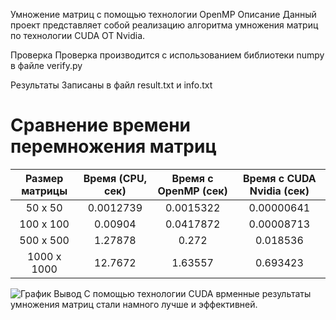 Умножение матриц с помощью технологии OpenMP
Описание
Данный проект представляет собой реализацию алгоритма умножения матриц по технологии CUDA ОТ Nvidia.

Проверка
Проверка производится с использованием библиотеки numpy в файле verify.py

Результаты
Записаны в файл result.txt и info.txt

# Сравнение времени перемножения матриц

| Размер матрицы | Время (CPU, сек) | Время с OpenMP (сек) | Время с CUDA Nvidia (сек) |
|:--------------:|:----------------:|:--------------------:|:-------------------------:|
| 50 x 50        | 0.0012739        | 0.0015322            | 0.00000641                |
| 100 x 100      | 0.00904          | 0.0417872            | 0.00008713                |
| 500 x 500      | 1.27878          | 0.272                | 0.018536                  |
| 1000 x 1000    | 12.7672          | 1.63557              | 0.693423

![График](Figure_1)
Вывод
С помощью технологии CUDA врменные результаты умножения матриц стали намного лучше и эффективней.
